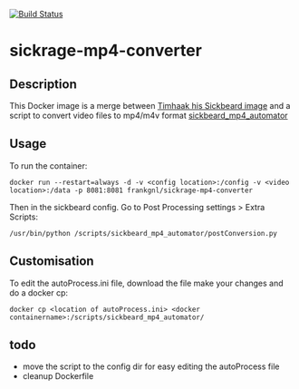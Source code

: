 [![Build Status](https://travis-ci.org/FrankGNL/sickrage-mp4-converter.svg?branch=master)](https://travis-ci.org/FrankGNL/sickrage-mp4-converter)

# sickrage-mp4-converter

## Description
This Docker image is a merge between [Timhaak his Sickbeard image](https://hub.docker.com/r/timhaak/sickrage/) and a script to convert video files to mp4/m4v format [sickbeard_mp4_automator](https://github.com/mdhiggins/sickbeard_mp4_automator/)

## Usage
To run the container:
```
docker run --restart=always -d -v <config location>:/config -v <video location>:/data -p 8081:8081 frankgnl/sickrage-mp4-converter
```

Then in the sickbeard config. Go to Post Processing settings > Extra Scripts:
```
/usr/bin/python /scripts/sickbeard_mp4_automator/postConversion.py
```

## Customisation
To edit the autoProcess.ini file, download the file make your changes and do a docker cp:
```
docker cp <location of autoProcess.ini> <docker containername>:/scripts/sickbeard_mp4_automator/
```

## todo
- move the script to the config dir for easy editing the autoProcess file
- cleanup Dockerfile
